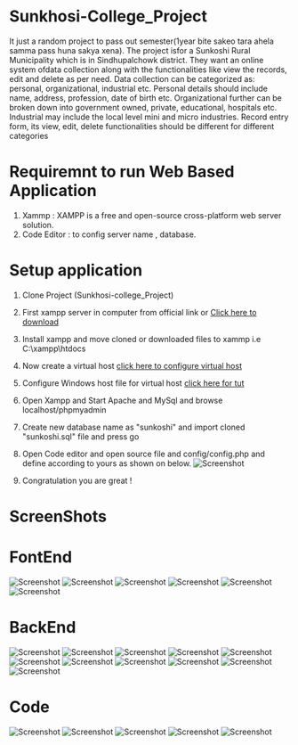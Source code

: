 # Sunkhosi-College_Project
   It just a random project to pass out semester(1year bite sakeo tara ahela samma pass huna sakya xena). The project isfor a Sunkoshi Rural Municipality which is in Sindhupalchowk district. They want an online system ofdata collection along with the functionalities like view the records, edit and delete as per need. Data collection can be categorized as: personal, organizational, industrial etc. Personal details should include name, address, profession, date of birth etc. Organizational further can be broken down into government owned, private, educational, hospitals etc. Industrial may include the local level mini and micro industries. Record entry form, its view, edit, delete functionalities should be different for different categories
    
# Requiremnt to run Web Based Application
1. Xammp : XAMPP is a free and open-source cross-platform web server solution. 
2. Code Editor : to config server name , database. 


# Setup application
1. Clone Project (Sunkhosi-college_Project) 
2. First xampp server in computer from official link or [Click here to download](https://www.apachefriends.org/index.html) 
3. Install xampp and move cloned or downloaded files to xammp i.e C:\xampp\htdocs 
4. Now create a virtual host [click here to configure virtual host](https://www.wpwhitesecurity.com/multiple-websites-xampp/)
5. Configure Windows host file for virtual host [ click here for tut](https://www.wpwhitesecurity.com/windows-hosts-file/)
6. Open Xampp and Start Apache and MySql and browse localhost/phpmyadmin 
7. Create new database name as "sunkoshi" and import cloned "sunkoshi.sql" file and press go

8. Open Code editor and open source file and config/config.php and define according to yours as shown on below.
		![Screenshot](db_config.PNG)
                            
9. Congratulation you are great !

# ScreenShots 
    
# FontEnd

![Screenshot](screenshot/fontend/2019-11-09_17-43.png)
![Screenshot](screenshot/fontend/2019-11-09_17-54.png)
![Screenshot](screenshot/fontend/2019-11-09_17-55.png)
![Screenshot](screenshot/fontend/2019-11-09_18-09.png)
![Screenshot](screenshot/fontend/2019-11-09_18-09_1.png)
![Screenshot](screenshot/fontend/2019-11-09_18-10.png)
     
# BackEnd
 ![Screenshot](screenshot/backend/2019-11-09_18-12.png)
 ![Screenshot](screenshot/backend/2019-11-09_18-12_1.png)
 ![Screenshot](screenshot/backend/2019-11-09_18-14.png)
 ![Screenshot](screenshot/backend/2019-11-09_18-14_1.png)
 ![Screenshot](screenshot/backend/2019-11-09_18-14_2.png)
 ![Screenshot](screenshot/backend/2019-11-09_18-14_3.png)
 ![Screenshot](screenshot/backend/2019-11-09_18-14_4.png)
 ![Screenshot](screenshot/backend/2019-11-09_18-15.png)
 ![Screenshot](screenshot/backend/2019-11-09_18-15_1.png)
 ![Screenshot](screenshot/backend/2019-11-09_18-15_2.png)
 ![Screenshot](screenshot/backend/2019-11-09_18-15_3.png)
 
 # Code
    
 ![Screenshot](screenshot/code/config.png)
 ![Screenshot](screenshot/code/process_login.png)
 ![Screenshot](screenshot/code/class_database.png)
 ![Screenshot](screenshot/code/class_contact.png)
 ![Screenshot](screenshot/code/folder_listing.png)
 
 
 
